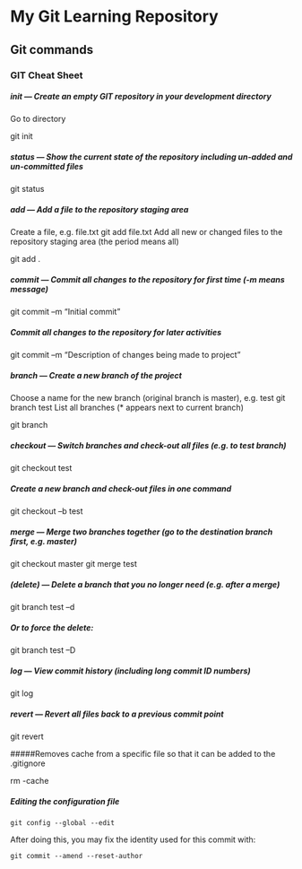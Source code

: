 # My Git Learning Repository 

## Git commands


### GIT Cheat Sheet

 

##### init — Create an empty GIT repository in your development directory

Go to directory

git init
 

##### status — Show the current state of the repository including un-added and un-committed files

git status
 

##### add — Add a file to the repository staging area

Create a file, e.g. file.txt
git add file.txt
Add all new or changed files to the repository staging area (the period means all)

git add .
 

##### commit — Commit all changes to the repository for first time (-m means message)

git commit –m “Initial commit”

##### Commit all changes to the repository for later activities

git commit –m “Description of changes being made to project”
 

##### branch — Create a new branch of the project

Choose a name for the new branch (original branch is master), e.g. test
git branch test
List all branches (* appears next to current branch)

git branch
 

##### checkout — Switch branches and check-out all files (e.g. to test branch)

git checkout test

##### Create a new branch and check-out files in one command

git checkout –b test
 

##### merge — Merge two branches together (go to the destination branch first, e.g. master)

git checkout master
git merge test
 

##### (delete) — Delete a branch that you no longer need (e.g. after a merge)

git branch test –d

##### Or to force the delete:

git branch test –D
 

##### log — View commit history (including long commit ID numbers)

git log
 

##### revert — Revert all files back to a previous commit point

git revert <long commit ID from the log command>


#####Removes cache from a specific file so that it can be added to the .gitignore

rm -cache

##### Editing the configuration file

	git config --global --edit

After doing this, you may fix the identity used for this commit with:

    git commit --amend --reset-author